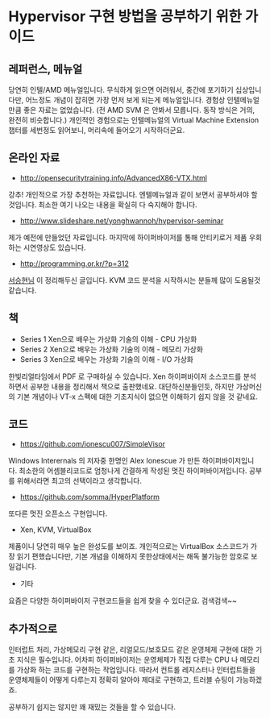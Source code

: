 
# Hypervisor 구현 방법을 공부하기 위한 가이드

## 레퍼런스, 메뉴얼

당연히 인텔/AMD 메뉴얼입니다. 무식하게 읽으면 어려워서, 중간에 포기하기 십상입니다만, 어느정도 개념이 잡히면 가장 먼저 보게 되는게 메뉴얼입니다. 경험상 인텔메뉴얼 만큼 좋은 자료는 없었습니다. (전 AMD SVM 은 안봐서 모릅니다. 동작 방식은 거의, 완전히 비슷합니다.)
개인적인 경험으로는 인텔메뉴얼의 Virtual Machine Extension 챕터를 세번정도 읽어보니, 머리속에 들어오기 시작하더군요.

## 온라인 자료
+ http://opensecuritytraining.info/AdvancedX86-VTX.html

강추! 개인적으로 가장 추천하는 자료입니다. 엔텔메뉴얼과 같이 보면서 공부하셔야 할것입니다. 최소한 여기 나오는 내용을 확실히 다 숙지해야 합니다.

+ http://www.slideshare.net/yonghwannoh/hypervisor-seminar

제가 예전에 만들었던 자료입니다. 마지막에 하이퍼바이저를 통해 안티키로거 
제품 우회하는 시연영상도 있습니다.

+ http://programming.or.kr/?p=312

[서승현님](https://www.facebook.com/hefos) 이 정리해두신 글입니다. KVM 코드 분석을 시작하시는 분들께 많이 도움될것 같습니다. 

## 책
+ Series 1 Xen으로 배우는 가상화 기술의 이해 - CPU 가상화
+ Series 2 Xen으로 배우는 가상화 기술의 이해 - 메모리 가상화
+ Series 3 Xen으로 배우는 가상화 기술의 이해 - I/O 가상화

한빛리얼타임에서 PDF 로 구매하실 수 있습니다. Xen 하이퍼바이저 소스코드를 분석하면서 공부한 내용을 정리해서 책으로 출판했네요.
대단하신분들인듯, 하지만 가상머신의 기본 개념이나 VT-x 스펙에 대한 기초지식이 없으면 이해하기 쉽지 않을 것 같네요.

## 코드
+ https://github.com/ionescu007/SimpleVisor

Windows Interernals 의 저자중 한명인 Alex Ionescue 가 만든 하이퍼바이저입니다. 최소한의 어셈블리코드로 엄청나게 간결하게 작성된 멋진 하이퍼바이저입니다. 공부를 위해서라면 최고의 선택이라고 생각합니다.


+ https://github.com/somma/HyperPlatform

또다른 멋진 오픈소스 구현입니다. 

+ Xen, KVM, VirtualBox

제품이니 당연히 매우 높은 완성도를 보이죠. 개인적으로는 VirtualBox 소스코드가 가장 읽기 편했습니다만, 기본 개념을 이해하지 못한상태에서는 해독 불가능한 암호로 보일겁니다. 

+ 기타

요즘은 다양한 하이퍼바이저 구현코드들을 쉽게 찾을 수 있더군요. 검색검색~~

## 추가적으로
인터럽트 처리, 가상메모리 구현 같은, 리얼모드/보호모드 같은 운영체제 구현에 대한 기초 지식은 필수입니다. 어차피 하이퍼바이저는 운영체제가  직접 다루는 CPU 나 메모리를 가상화 하는 코드를 구현하는 작업입니다. 따라서 컨트롤 레지스터나 인터럽트들을 운영체제들이 어떻게 다루는지 정확히 알아야 제대로 구현하고, 트러블 슈팅이 가능하겠죠. 

공부하기 쉽지는 않지만 꽤 재밌는 것들을 할 수 있습니다. 